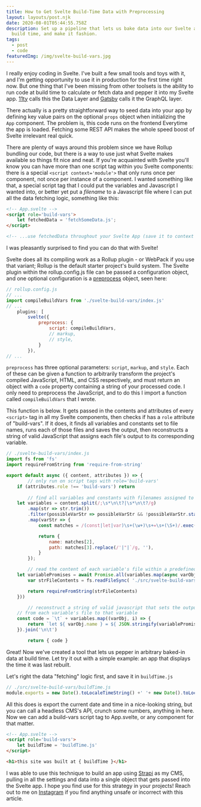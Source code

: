 ```yaml
---
title: How to Get Svelte Build-Time Data with Preprocessing
layout: layouts/post.njk
date: 2020-08-01T05:44:55.758Z
description: Set up a pipeline that lets us bake data into our Svelte app at
  build time, and make it fashion.
tags:
  - post
  - code
featuredImg: /img/svelte-build-vars.jpg
---
```

I really enjoy coding in Svelte. I've built a few small tools and toys with it, and I'm getting opportunity to use it in production for the first time right now. But one thing that I've been missing from other toolsets is the ability to run code at build time to calculate or fetch data and pepper it into my Svelte app. [11ty](http://11ty.dev) calls this the Data Layer and [Gatsby](http://gatsbyjs.org) calls it the GraphQL layer.

There actually is a pretty straightforward way to seed data into your app by defining key value pairs on the optional `props` object when initializing the `App` component. The problem is, this code runs on the frontend Everytime the app is loaded. Fetching some REST API makes the whole speed boost of Svelte irrelevant real quick.

There are plenty of ways around this problem since we have Rollup bundling our code, but there is a way to use just what Svelte makes available so things fit nice and neat. If you're acquainted with Svelte you'll know you can have more than one script tag within you Svelte components: there is a special `<script context='module'>` that only runs once per component, not once per instance of a component. I wanted something like that, a special script tag that I could put the variables and Javascript I wanted into, or better yet put a *filename* to a Javascript file where I can put all the data fetching logic, something like this:

```html
<!-- App.svelte -->
<script role='build-vars'>
	let fetchedData = 'fetchSomeData.js';
</script>

<!-- ...use fetchedData throughout your Svelte App (save it to context for superpowers!) -->
```

I was pleasantly surprised to find you can do that with Svelte!

Svelte does all its compiling work as a Rollup plugin - or WebPack if you use that variant; Rollup is the default starter project's build system. The Svelte plugin within the rollup.config.js file can be passed a configuration object, and one optional configuration is a [preprocess](https://svelte.dev/docs#svelte_preprocess) object, seen here: 

```jsx
// rollup.config.js
// ...
import compileBuildVars from './svelte-build-vars/index.js'
// ...
	plugins: [
		svelte({
			preprocess: {
				script: compileBuildVars,
				// markup,
				// style,
			}	
		}),
// ...
```

`preprocess` has three optional parameters: `script`, `markup`, and  `style`. Each of these can be given a function to arbitrarily transform the project's compiled JavaScript, HTML, and CSS respectively, and must return an object with a `code` property containing a string of your processed code. I only need to preprocess the JavaScript, and to do this I import a function called `compileBuildVars` that I wrote.

This function is below. It gets passed in the contents and attributes of every `<script>` tag in all my Svelte components, then checks if has a `role` attribute of "build-vars". If it does, it finds all variables and constants set to file names, runs each of those files and saves the output, then reconstructs a string of valid JavaScript that assigns each file's output to its corresponding variable.

```jsx
// ./svelte-build-vars/index.js
import fs from 'fs'
import requireFromString from 'require-from-string'

export default async ({ content, attributes }) => {
		// only run on script tags with role='build-vars'
    if (attributes.role !== 'build-vars') return
    
		// find all variables and constants with filenames assigned to them
    let variables = content.split(/;\s*\n\t?|\s*\n\t?/g)
        .map(str => str.trim())
        .filter(possibleVarStr => possibleVarStr && !possibleVarStr.startsWith('//') && /const|let|var/.test(possibleVarStr))
        .map(varStr => {
            const matches = /(const|let|var)\s+(\w+)\s+=\s+(\S+)/.exec(varStr)

            return {
                name: matches[2],
                path: matches[3].replace(/'|"|`/g, ''),
            }
        });

		// read the content of each variable's file within a predefined folder
    let variablePromises = await Promise.all(variables.map(async varObj => {
        var strFileContents = fs.readFileSync( './src/svelte-build-vars/'+varObj.path, 'utf8' );

        return requireFromString(strFileContents)
    }))

		// reconstruct a string of valid javascript that sets the output of the code
    // from each variable's file to that variable
    const code = `\t` + variables.map((varObj, i) => {
        return `let ${ varObj.name } = ${ JSON.stringify(variablePromises[i]) };`
    }).join('\n\t')

		return { code }
```

Great! Now we've created a tool that lets us pepper in arbitrary baked-in data at build time. Let try it out with a simple example: an app that displays the time it was last rebuilt.

Let's right the data "fetching" logic first, and save it in `buildTime.js`

```jsx
// ./src/svelte-build-vars/buildTime.js
module.exports = new Date().toLocaleTimeString() +' '+ new Date().toLocaleDateString()
```

All this does is export the current date and time in a nice-looking string, but you can call a headless CMS's API, crunch some numbers, anything in here. Now we can add a build-vars script tag to App.svelte, or any component for that matter.

```html
<!-- App.svelte -->
<script role='build-vars'>
	let buildTime = 'buildTime.js'
</script>

<h1>this site was built at { buildTime }</h1>
```

I was able to use this technique to build an app using [Strapi](http://strapi.io) as my CMS, pulling in all the settings and data into a single object that gets passed into the Svelte app. I hope you find use for this strategy in your projects! Reach out to me on [Instagram](http://instagram.com/franknoirot) if you find anything unsafe or incorrect with this article.